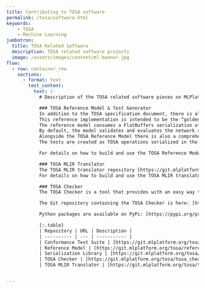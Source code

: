 ```yaml
---
title: Contributing to TOSA software
permalink: /tosa/software.html
keywords:
    - TOSA
    - Machine Learning
jumbotron:
  title: TOSA Related Software
  description: TOSA related software projects
  image: /assets/images/content/ml-banner.jpg
flow:
  - row: container_row
    sections:
      - format: text
        text_content:
          text: |-
            # Description of the TOSA related software pieces on MLPlatform

            ### TOSA Reference Model & Test Generator
            In addition to the TOSA specification document, there is also a reference model written as C code which implements the exact behaviour as set out in the specification.
            This reference implementation is intended to be the “golden reference” for other TOSA implementations to be compared against and incorporated into regression test suites and such.
            The reference model consumes a FlatBuffers serialization of the network subgraph generated by the TOSA Serialization Library, along with input tensors for placeholder nodes in NumPy format.
            By default, the model validates and evaluates the network subgraph, and writes out the resulting output tensors in NumPy format.
            Alongside the TOSA Reference Model there is also a comprehensive set of tools for generating unit tests which exercise the behaviour of the TOSA operators.
            The tests are created as TOSA operations serialized in the flatbuffer format with inputs created in files using the NumPy format, as used by the reference model.

            For details on how to build and use the TOSA Reference Model, review the README.md in the root of that repo.

            ### TOSA MLIR Translator
            The TOSA MLIR translator repository [https://git.mlplatform.org/tosa/tosa_mlir_translator.git](https://git.mlplatform.org/tosa/tosa_mlir_translator.git) contains an MLIR pass which can serialize MLIR TOSA dialect content into a TOSA flatbuffer file.
            For details on how to build and use the TOSA MLIR translator, see the README.md in the root of that repository.

            ### TOSA Checker
            The TOSA Checker is a tool that provides with an easy way to ensure that a neural network model is compatible with the TOSA specification. The checker validates if the model can be expressed using exclusively TOSA primitive operators. It currently supports TensorFlow™ Lite models, support for additional model types will be added in the future.

            The Git repository containing the TOSA Checker is here: [https://git.mlplatform.org/tosa/tosa_checker.git](https://git.mlplatform.org/tosa/tosa_checker.git).

            Python packages are available on PyPi: [https://pypi.org/project/tosa-checker](https://pypi.org/project/tosa-checker).

            {:.table}
            | Repository | URL | Description |
            | ---------- | --- | ----------- |
            | Conformance Test Suite | [https://git.mlplatform.org/tosa/conformance_tests.git/](https://git.mlplatform.org/tosa/conformance_tests.git/) | Conformance tests for the Base Inference profile |
            | Reference Model | [https://git.mlplatform.org/tosa/reference_model.git/](https://git.mlplatform.org/tosa/reference_model.git/) | Reference implementation and testing infrastructure for TOSA |
            | Serialization Library | [https://git.mlplatform.org/tosa/serialization_lib.git/](https://git.mlplatform.org/tosa/serialization_lib.git/) | Methods to read and write serialized TOSA graphs using a flatbuffer schema |
            | TOSA Checker | [https://git.mlplatform.org/tosa/tosa_checker.git/](https://git.mlplatform.org/tosa/tosa_checker.git/) | Checks if a TensorFlow Lite model is compatible with the TOSA specification |
            | TOSA MLIR Translator | [https://git.mlplatform.org/tosa/tosa_mlir_translator.git/](https://git.mlplatform.org/tosa/tosa_mlir_translator.git/) | Uses the serialization library to convert a TOSA MLIR graph to a serialized flatbuffer |


---
```

